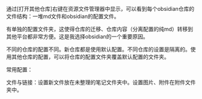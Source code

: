 通过[打开其他仓库]右键在资源文件管理器中显示，可以看到每个obsidian仓库的文件结构：一堆md文件和obsidian的配置文件。

有单独的配置文件夹，这使得仓库的迁移、仓库内容（分离配置的纯md）转移到其他平台都非常方便。这是我选择obsidian的一个重要原因。

不同的仓库的配置不同。新仓库都是使用默认配置。不同仓库的设置是隔离的。使用其他仓库的配置，可以将仓库的配置文件夹覆盖默认配置的文件夹。

常用配置：

文件与链接：设置新文件放在未整理的笔记文件夹中。设置图片、附件在附件文件夹中。


